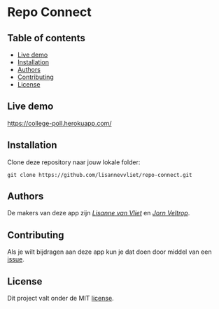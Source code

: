 # Repo Connect

## Table of contents
  - [Live demo](#live-demo)
  - [Installation](#installation)
  - [Authors](#authors)
  - [Contributing](#contributing)
  - [License](#license)

## Live demo
https://college-poll.herokuapp.com/

## Installation
Clone deze repository naar jouw lokale folder:
```
git clone https://github.com/lisannevvliet/repo-connect.git
```

## Authors
De makers van deze app zijn [*Lisanne van Vliet*](https://github.com/lisannevvliet) en [*Jorn Veltrop*](https://github.com/jornveltrop).

## Contributing
Als je wilt bijdragen aan deze app kun je dat doen door middel van een [issue](https://github.com/lisannevvliet/repo-connect/issues).

## License
Dit project valt onder de MIT [license](https://github.com/lisannevvliet/repo-connect/blob/main/LICENSE).
